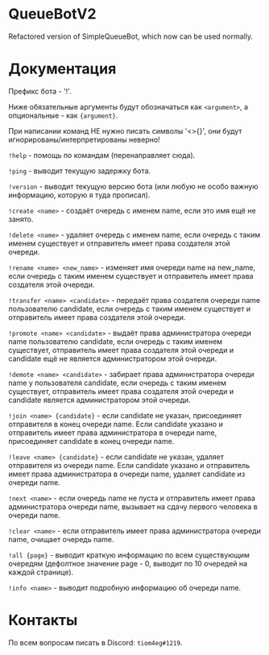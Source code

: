# QueueBotV2
Refactored version of SimpleQueueBot, which now can be used normally.

# Документация
Префикс бота - '!'.

Ниже обязательные аргументы будут обозначаться как `<argument>`, а опциональные - как `{argument}`.

При написании команд НЕ нужно писать символы '<>{}', они будут игнорированы/интерпретированы неверно!

`!help` - помощь по командам (перенаправляет сюда).

`!ping` - выводит текущую задержку бота.

`!version` - выводит текущую версию бота (или любую не особо важную информацию, которую я туда прописал).

`!create <name>` - создаёт очередь с именем name, если это имя ещё не занято.

`!delete <name>` - удаляет очередь с именем name, если очередь с таким именем существует и отправитель имеет права создателя этой очереди.

`!rename <name> <new_name>` - изменяет имя очереди name на new_name, если очередь с таким именем существует и отправитель имеет права создателя этой очереди.

`!transfer <name> <candidate>` - передаёт права создателя очереди name пользователю candidate, если очередь с таким именем существует и отправитель имеет права создателя этой очереди.

`!promote <name> <candidate>` - выдаёт права администратора очереди name пользователю candidate, если очередь с таким именем существует, отправитель имеет права создателя этой очереди и candidate ещё не является администратором этой очереди.

`!demote <name> <candidate>` - забирает права администратора очереди name у пользователя candidate, если очередь с таким именем существует, отправитель имеет права создателя этой очереди и candidate является администратором этой очереди.

`!join <name> {candidate}` - если candidate не указан, присоединяет отправителя в конец очереди name. Если candidate указано и отправитель имеет права администратора в очереди name, присоединяет candidate в конец очереди name.

`!leave <name> {candidate}` - если candidate не указан, удаляет отправителя из очереди name. Если candidate указано и отправитель имеет права администратора в очереди name, удаляет candidate из очереди name.

`!next <name>` - если очередь name не пуста и отправитель имеет права администратора очереди name, вызывает на сдачу первого человека в очереди name.

`!clear <name>` - если отправитель имеет права администратора очереди name, очищает очередь name.

`!all {page}` - выводит краткую информацию по всем существующим очередям (дефолтное значение page - 0, выводит по 10 очередей на каждой странице).

`!info <name>` - выводит подробную информацию об очереди name.

# Контакты
По всем вопросам писать в Discord: `tiom4eg#1219`.

